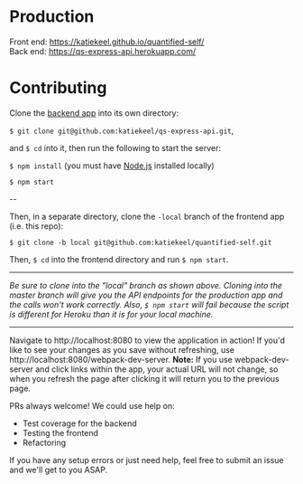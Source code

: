 # Production

Front end: https://katiekeel.github.io/quantified-self/  
Back end: https://qs-express-api.herokuapp.com/

# Contributing

Clone the [backend app](https://github.com/katiekeel/qs-express-api) into its own directory:

`$ git clone git@github.com:katiekeel/qs-express-api.git`,

and `$ cd` into it, then run the following to start the server:  

`$ npm install`  (you must have [Node.js](https://nodejs.org/en/) installed locally)

`$ npm start`

--

Then, in a separate directory, clone the `-local` branch of the frontend app (i.e. this repo):

`$ git clone -b local git@github.com:katiekeel/quantified-self.git`

Then, `$ cd` into the frontend directory and run `$ npm start`.

-- -- -- --
*Be sure to clone into the "local" branch as shown above. Cloning into the master branch will give you the API endpoints for the production app and the calls won't work correctly. Also, `$ npm start` will fail because the script is different for Heroku than it is for your local machine.*  
-- -- -- --

Navigate to http://localhost:8080 to view the application in action! If you'd like to see your changes as you save without refreshing, use http://localhost:8080/webpack-dev-server. **Note:** If you use webpack-dev-server and click links within the app, your actual URL will not change, so when you refresh the page after clicking it will return you to the previous page.

PRs always welcome! We could use help on:  
- Test coverage for the backend
- Testing the frontend
- Refactoring

If you have any setup errors or just need help, feel free to submit an issue and we'll get to you ASAP.
